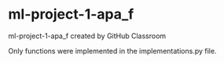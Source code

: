 # ml-project-1-apa_f
ml-project-1-apa_f created by GitHub Classroom

Only functions were implemented in the implementations.py file.
